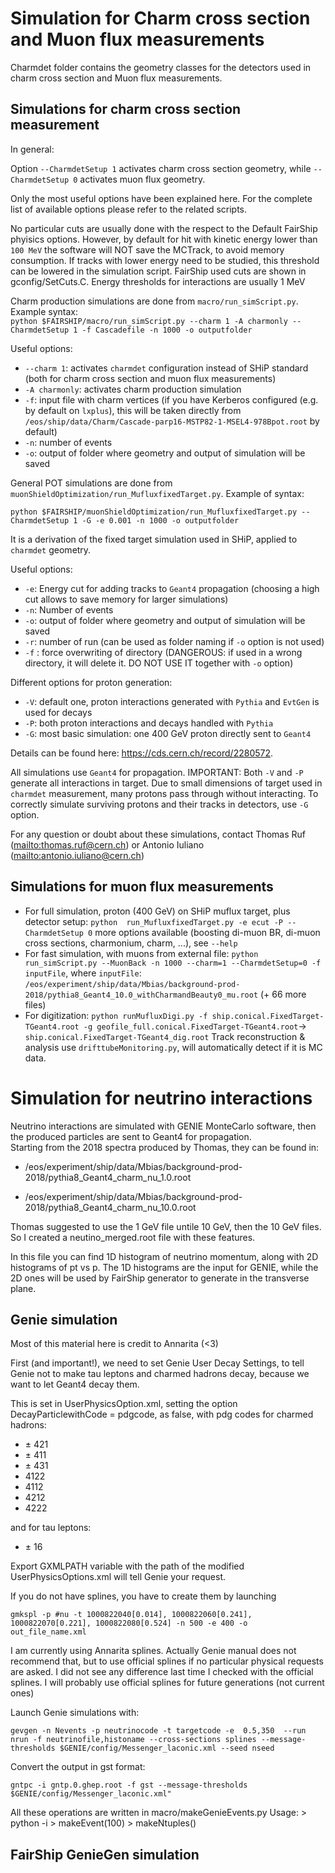 # Simulation for Charm cross section and Muon flux measurements

Charmdet folder contains the geometry classes for the detectors used in charm cross section and Muon flux measurements.

## Simulations for charm cross section measurement

In general:

Option `--CharmdetSetup 1` activates charm cross section geometry, while
`--CharmdetSetup 0` activates muon flux geometry.

Only the most useful options have been explained here. For the complete list of
available options please refer to the related scripts.

No particular cuts are usually done with the respect to the Default FairShip phyisics options.
However, by default for hit with kinetic energy lower than  `100 MeV` the software will NOT save the MCTrack, to avoid memory consumption. If tracks with lower energy need to be studied, this threshold can be lowered in the simulation script. 
FairShip used cuts are shown in gconfig/SetCuts.C. Energy thresholds for interactions are usually 1 MeV

Charm production simulations are done from `macro/run_simScript.py`. Example
syntax:    
`python $FAIRSHIP/macro/run_simScript.py --charm 1 -A charmonly
--CharmdetSetup 1 -f Cascadefile -n 1000 -o outputfolder`

Useful options:
* `--charm 1`: activates `charmdet` configuration instead of SHiP standard (both
  for charm cross section and muon flux measurements)
* `-A charmonly`: activates
  charm production simulation
* `-f`: input file with charm vertices (if you have Kerberos configured (e.g.
  by default on `lxplus`), this will be taken directly
  from `/eos/ship/data/Charm/Cascade-parp16-MSTP82-1-MSEL4-978Bpot.root` by
  default)
* `-n`: number of events
* `-o`: output of folder where geometry and output of simulation will be saved  

General POT simulations are done from
`muonShieldOptimization/run_MufluxfixedTarget.py`. Example of syntax:
 
 `python $FAIRSHIP/muonShieldOptimization/run_MufluxfixedTarget.py
 --CharmdetSetup 1 -G -e 0.001 -n 1000 -o outputfolder`
 
 It is a derivation of the fixed target simulation used in SHiP, applied to
 `charmdet` geometry.
 
 Useful options:
 
* `-e`: Energy cut for adding tracks to `Geant4` propagation (choosing a high cut
  allows to save memory for larger simulations)
* `-n`: Number of events
* `-o`: output of folder where geometry and output of simulation will be saved
* `-r`: number of run (can be used as folder naming if `-o` option is not used)
* `-f` : force overwriting of directory (DANGEROUS: if used in a wrong
    directory, it will delete it. DO NOT USE IT together with `-o` option)  


Different options for proton generation:

* `-V`: default one, proton interactions generated with `Pythia` and `EvtGen` is
  used for decays
* `-P`: both proton interactions and decays handled with `Pythia`
* `-G`: most basic simulation: one 400 GeV proton directly sent to `Geant4`

Details can be found here: <https://cds.cern.ch/record/2280572>.

All simulations use `Geant4` for propagation. IMPORTANT: Both `-V` and `-P`
generate all interactions in target. Due to small dimensions of target used in
`charmdet` measurement, many protons pass through without interacting. To
correctly simulate surviving protons and their tracks in detectors, use `-G`
option.

For any question or doubt about these simulations, contact Thomas Ruf
(<mailto:thomas.ruf@cern.ch>) or Antonio Iuliano
(<mailto:antonio.iuliano@cern.ch>)  

## Simulations for muon flux measurements

* For full simulation, proton (400 GeV) on SHiP muflux target, plus detector setup:
 `python  run_MufluxfixedTarget.py -e ecut -P --CharmdetSetup 0`
  more options available (boosting di-muon BR, di-muon cross sections,
  charmonium, charm, ...), see `--help`
* For fast simulation, with muons from external file:
`python  run_simScript.py --MuonBack -n 1000 --charm=1 --CharmdetSetup=0 -f
inputFile`, where `inputFile`:
`/eos/experiment/ship/data/Mbias/background-prod-2018/pythia8_Geant4_10.0_withCharmandBeauty0_mu.root`
(+ 66 more files)
* For digitization:
`python runMufluxDigi.py -f ship.conical.FixedTarget-TGeant4.root -g
geofile_full.conical.FixedTarget-TGeant4.root`→
`ship.conical.FixedTarget-TGeant4_dig.root` Track reconstruction & analysis use
`drifttubeMonitoring.py`, will automatically detect if it is MC data.

# Simulation for neutrino interactions

Neutrino interactions are simulated with GENIE MonteCarlo software, then the produced particles are sent to Geant4 for propagation.  
Starting from the 2018 spectra produced by Thomas, they can be found in:  

* /eos/experiment/ship/data/Mbias/background-prod-2018/pythia8_Geant4_charm_nu_1.0.root  

* /eos/experiment/ship/data/Mbias/background-prod-2018/pythia8_Geant4_charm_nu_10.0.root  

Thomas suggested to use the 1 GeV file untile 10 GeV, then the 10 GeV files. So I created a neutino_merged.root file with these features.  

In this file you can find 1D histogram of neutrino momentum, along with 2D histograms of pt vs p. The 1D histograms are the input for GENIE, while the 2D ones will be used by FairShip generator to generate in the transverse plane.  

## Genie simulation

Most of this material here is credit to Annarita (<3)

First (and important!), we need to set Genie User Decay Settings, to tell Genie not to make tau leptons and charmed hadrons decay, because we want to let Geant4 decay them.

This is set in UserPhysicsOption.xml, setting the option DecayParticlewithCode = pdgcode, as false, with pdg codes for charmed hadrons:  

* ± 421    
* ± 411  
* ± 431
* 4122  
* 4112  
* 4212  
* 4222  

and for tau leptons:

* ± 16  

Export GXMLPATH variable with the path of the modified UserPhysicsOptions.xml will tell Genie your request.

If you do not have splines, you have to create them by launching 

`gmkspl -p #nu -t 1000822040[0.014], 1000822060[0.241], 1000822070[0.221],
1000822080[0.524] -n 500 -e 400 -o out_file_name.xml`  

I am currently using Annarita splines. Actually Genie manual does not recommend that, but to use official splines if no particular physical requests are asked. I did not see any difference last time I checked with the official splines. I will probably use official splines for future generations (not current ones)  

Launch Genie simulations with:

`gevgen -n Nevents -p neutrinocode -t targetcode -e  0.5,350  --run nrun -f neutrinofile,histoname
    --cross-sections splines --message-thresholds $GENIE/config/Messenger_laconic.xml --seed nseed`

Convert the output in gst format:

`gntpc -i gntp.0.ghep.root -f gst --message-thresholds $GENIE/config/Messenger_laconic.xml"`

All these operations are written in macro/makeGenieEvents.py 
Usage: 
\> python -i
\> makeEvent(100)
\> makeNtuples()

## FairShip GenieGen simulation

